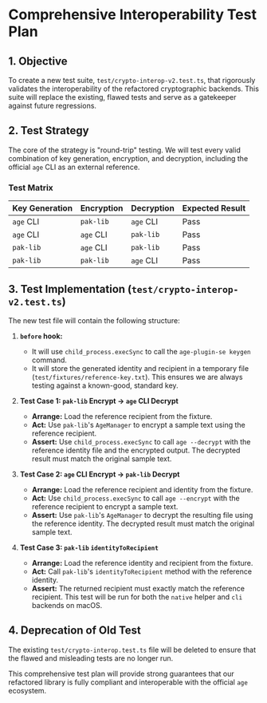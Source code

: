 # Comprehensive Interoperability Test Plan

## 1. Objective

To create a new test suite, `test/crypto-interop-v2.test.ts`, that rigorously validates the interoperability of the refactored cryptographic backends. This suite will replace the existing, flawed tests and serve as a gatekeeper against future regressions.

## 2. Test Strategy

The core of the strategy is "round-trip" testing. We will test every valid combination of key generation, encryption, and decryption, including the official `age` CLI as an external reference.

### Test Matrix

| Key Generation | Encryption | Decryption | Expected Result |
| :--- | :--- | :--- | :--- |
| `age` CLI | `pak-lib` | `age` CLI | Pass |
| `age` CLI | `age` CLI | `pak-lib` | Pass |
| `pak-lib` | `age` CLI | `pak-lib` | Pass |
| `pak-lib` | `pak-lib` | `age` CLI | Pass |

## 3. Test Implementation (`test/crypto-interop-v2.test.ts`)

The new test file will contain the following structure:

1.  **`before` hook:**
    *   It will use `child_process.execSync` to call the `age-plugin-se keygen` command.
    *   It will store the generated identity and recipient in a temporary file (`test/fixtures/reference-key.txt`). This ensures we are always testing against a known-good, standard key.

2.  **Test Case 1: `pak-lib` Encrypt -> `age` CLI Decrypt**
    *   **Arrange:** Load the reference recipient from the fixture.
    *   **Act:** Use `pak-lib`'s `AgeManager` to encrypt a sample text using the reference recipient.
    *   **Assert:** Use `child_process.execSync` to call `age --decrypt` with the reference identity file and the encrypted output. The decrypted result must match the original sample text.

3.  **Test Case 2: `age` CLI Encrypt -> `pak-lib` Decrypt**
    *   **Arrange:** Load the reference recipient and identity from the fixture.
    *   **Act:** Use `child_process.execSync` to call `age --encrypt` with the reference recipient to encrypt a sample text.
    *   **Assert:** Use `pak-lib`'s `AgeManager` to decrypt the resulting file using the reference identity. The decrypted result must match the original sample text.

4.  **Test Case 3: `pak-lib` `identityToRecipient`**
    *   **Arrange:** Load the reference identity and recipient from the fixture.
    *   **Act:** Call `pak-lib`'s `identityToRecipient` method with the reference identity.
    *   **Assert:** The returned recipient must exactly match the reference recipient. This test will be run for both the `native` helper and `cli` backends on macOS.

## 4. Deprecation of Old Test

The existing `test/crypto-interop.test.ts` file will be deleted to ensure that the flawed and misleading tests are no longer run.

This comprehensive test plan will provide strong guarantees that our refactored library is fully compliant and interoperable with the official `age` ecosystem.